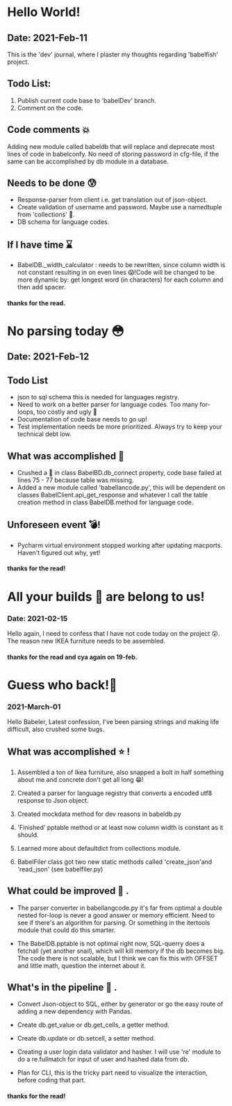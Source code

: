 # Hello World!
## Date: 2021-Feb-11
This is the 'dev' journal, where I plaster my thoughts regarding
'babelfish' project.

## Todo List:
1. Publish current code base to 'babelDev' branch. 
2. Comment on the code. 

## Code comments :boom:

Adding new module called babeldb that will replace and deprecate most
lines of code in babelconfy. No need of storing password in cfg-file, if
the same can be accomplished by db module in a database.

## Needs to be done :cold_sweat:
* Response-parser from client i.e. get translation out of json-object. 
* Create validation of username and password. Maybe use a namedtuple
	from 'collections' :thinking:. 
* DB schema for language codes. 

## If I have time :hourglass: 
* BabelDB._width_calculator : needs to be rewritten, since column width
	is not constant resulting in on even lines :scream:!Code will be
	changed to be more dynamic by: get longest word (in characters) for
	each column and then add spacer. 

#### thanks for the read.


# No parsing today :flushed:
## Date: 2021-Feb-12

## Todo List
* json to sql schema this is needed for languages registry. 
* Need to work on a better parser for language codes. Too many
	for-loops, too costly and ugly :see_no_evil: 
* Documentation of code base needs to go up!
* Test implementation needs be more prioritized. Always try to keep your
	technical debt low. 

## What was accomplished :metal:
* Crushed a :bug: in class BabelBD.db_connect property, 
	code base failed at lines 75 - 77 because table was missing.
* Added a new module called 'babellancode.py', this will be dependent on
	classes BabelClient.api_get_response and whatever I call the table
	creation method in class BabelDB.method for language code.

## Unforeseen event :bomb:!
* Pycharm virtual environment stopped working after updating macports.
	Haven't figured out why, yet! 

#### thanks for the read!

# All your builds :hammer: are belong to us! 
### Date: 2021-02-15
Hello again,
I need to confess that I have not code today on the project
:astonished:. The reason new IKEA furniture needs to be assembled.

#### thanks for the read and cya again on 19-feb.

# Guess who back!:grimacing:
### 2021-March-01 
Hello Babeler,
Latest confession, I've been parsing strings and making life difficult,
also crushed some bugs.

## What was accomplished :star: !
1. Assembled a ton of Ikea furniture, also snapped a bolt in half something
   about me and concrete don't get all long :grin:!

2. Created a parser for language registry that converts a encoded utf8
   response to Json object. 

3. Created mockdata method for dev reasons in babeldb.py

4. 'Finished' pptable method or at least now column width is constant as
   it should.

5. Learned more about defaultdict from collections module.

6. BabelFiler class got two new static methods called 'create_json'and 'read_json' (see babelfiler.py)

## What could be improved :see_no_evil: .
* The parser converter in babellangcode.py it's far from optimal a
	double nested for-loop is never a good answer or memory efficient.
	Need to see if there's an algorithm for parsing. Or something in the
	itertools module that could do this smarter. 

* The BabelDB.pptable is not optimal right now, SQL-querry does a fetchall (yet
	another snail), which will kill memory if the db becomes
	big. The code there is not scalable, but I think we can fix this
	with OFFSET and little math, question the internet about it. 

## What's in the pipeline :wrench: .
* Convert Json-object to SQL, either by generator or go the easy route
	of adding a new dependency with Pandas.

* Create db.get_value or db.get_cells, a getter method.
* Create db.update or db.setcell, a setter method.

* Creating a user login data validator and hasher. I will use 're'
	module to do a re.fullmatch for input of user and hashed data from
	db. 

* Plan for CLI, this is the tricky part need to visualize the
	interaction, before coding that part. 

#### thanks for the read!

